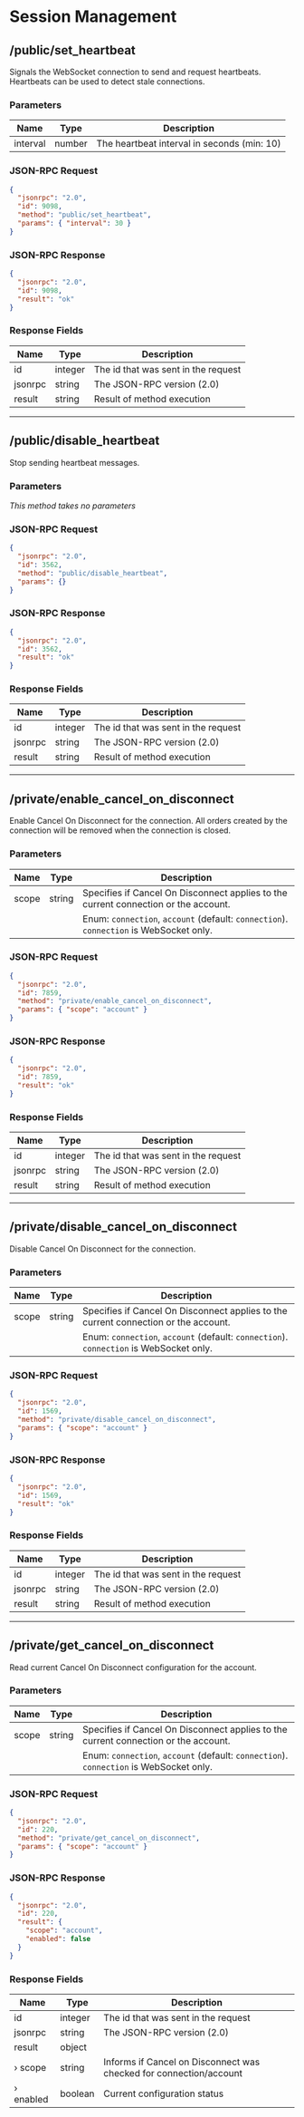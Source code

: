 # Session Management

## /public/set_heartbeat

Signals the WebSocket connection to send and request heartbeats. Heartbeats can be used to detect stale connections.

### Parameters

| Name     | Type   | Description                                 |
| -------- | ------ | ------------------------------------------- |
| interval | number | The heartbeat interval in seconds (min: 10) |

### JSON-RPC Request

```json
{
  "jsonrpc": "2.0",
  "id": 9098,
  "method": "public/set_heartbeat",
  "params": { "interval": 30 }
}
```

### JSON-RPC Response

```json
{
  "jsonrpc": "2.0",
  "id": 9098,
  "result": "ok"
}
```

### Response Fields

| Name    | Type    | Description                         |
| ------- | ------- | ----------------------------------- |
| id      | integer | The id that was sent in the request |
| jsonrpc | string  | The JSON-RPC version (2.0)          |
| result  | string  | Result of method execution          |

---

## /public/disable_heartbeat

Stop sending heartbeat messages.

### Parameters

_This method takes no parameters_

### JSON-RPC Request

```json
{
  "jsonrpc": "2.0",
  "id": 3562,
  "method": "public/disable_heartbeat",
  "params": {}
}
```

### JSON-RPC Response

```json
{
  "jsonrpc": "2.0",
  "id": 3562,
  "result": "ok"
}
```

### Response Fields

| Name    | Type    | Description                         |
| ------- | ------- | ----------------------------------- |
| id      | integer | The id that was sent in the request |
| jsonrpc | string  | The JSON-RPC version (2.0)          |
| result  | string  | Result of method execution          |

---

## /private/enable_cancel_on_disconnect

Enable Cancel On Disconnect for the connection. All orders created by the connection will be removed when the connection is closed.

### Parameters

| Name  | Type   | Description                                                                            |
| ----- | ------ | -------------------------------------------------------------------------------------- |
| scope | string | Specifies if Cancel On Disconnect applies to the current connection or the account.    |
|       |        | Enum: `connection`, `account` (default: `connection`). `connection` is WebSocket only. |

### JSON-RPC Request

```json
{
  "jsonrpc": "2.0",
  "id": 7859,
  "method": "private/enable_cancel_on_disconnect",
  "params": { "scope": "account" }
}
```

### JSON-RPC Response

```json
{
  "jsonrpc": "2.0",
  "id": 7859,
  "result": "ok"
}
```

### Response Fields

| Name    | Type    | Description                         |
| ------- | ------- | ----------------------------------- |
| id      | integer | The id that was sent in the request |
| jsonrpc | string  | The JSON-RPC version (2.0)          |
| result  | string  | Result of method execution          |

---

## /private/disable_cancel_on_disconnect

Disable Cancel On Disconnect for the connection.

### Parameters

| Name  | Type   | Description                                                                            |
| ----- | ------ | -------------------------------------------------------------------------------------- |
| scope | string | Specifies if Cancel On Disconnect applies to the current connection or the account.    |
|       |        | Enum: `connection`, `account` (default: `connection`). `connection` is WebSocket only. |

### JSON-RPC Request

```json
{
  "jsonrpc": "2.0",
  "id": 1569,
  "method": "private/disable_cancel_on_disconnect",
  "params": { "scope": "account" }
}
```

### JSON-RPC Response

```json
{
  "jsonrpc": "2.0",
  "id": 1569,
  "result": "ok"
}
```

### Response Fields

| Name    | Type    | Description                         |
| ------- | ------- | ----------------------------------- |
| id      | integer | The id that was sent in the request |
| jsonrpc | string  | The JSON-RPC version (2.0)          |
| result  | string  | Result of method execution          |

---

## /private/get_cancel_on_disconnect

Read current Cancel On Disconnect configuration for the account.

### Parameters

| Name  | Type   | Description                                                                            |
| ----- | ------ | -------------------------------------------------------------------------------------- |
| scope | string | Specifies if Cancel On Disconnect applies to the current connection or the account.    |
|       |        | Enum: `connection`, `account` (default: `connection`). `connection` is WebSocket only. |

### JSON-RPC Request

```json
{
  "jsonrpc": "2.0",
  "id": 220,
  "method": "private/get_cancel_on_disconnect",
  "params": { "scope": "account" }
}
```

### JSON-RPC Response

```json
{
  "jsonrpc": "2.0",
  "id": 220,
  "result": {
    "scope": "account",
    "enabled": false
  }
}
```

### Response Fields

| Name      | Type    | Description                                                        |
| --------- | ------- | ------------------------------------------------------------------ |
| id        | integer | The id that was sent in the request                                |
| jsonrpc   | string  | The JSON-RPC version (2.0)                                         |
| result    | object  |                                                                    |
| › scope   | string  | Informs if Cancel on Disconnect was checked for connection/account |
| › enabled | boolean | Current configuration status                                       |
